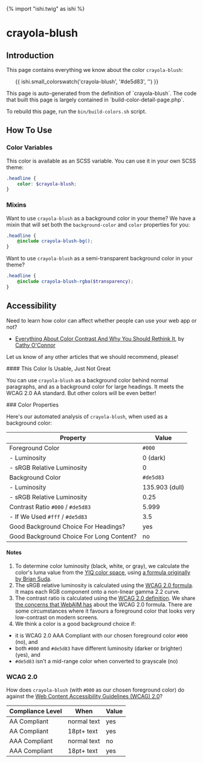{% import "ishi.twig" as ishi %}
# crayola-blush

## Introduction

This page contains everything we know about the color `crayola-blush`:

<div class="grid">
    <div class="cell">
        <div class="swatch">
            <ul>
                {{ ishi.small_colorswatch('crayola-blush', '#de5d83', '') }}
            </ul>
        </div>
    </div>
</div>

<div class="callout callout--info" markdown="1">
This page is auto-generated from the definition of `crayola-blush`. The code that built this page is largely contained in `build-color-detail-page.php`.

To rebuild this page, run the `bin/build-colors.sh` script.
</div>

## How To Use

### Color Variables

This color is available as an SCSS variable. You can use it in your own SCSS theme:

```scss
.headline {
    color: $crayola-blush;
}
```

### Mixins

Want to use `crayola-blush` as a background color in your theme? We have a mixin that will set both the `background-color` and `color` properties for you:

```scss
.headline {
    @include crayola-blush-bg();
}
```

Want to use `crayola-blush` as a semi-transparent background color in your theme?

```scss
.headline {
    @include crayola-blush-rgba($transparency);
}
```

## Accessibility

Need to learn how color can affect whether people can use your web app or not?

* [Everything About Color Contrast And Why You Should Rethink It](https://www.smashingmagazine.com/2014/10/color-contrast-tips-and-tools-for-accessibility/), by [Cathy O'Connor](http://www.twitter.com/cagocon)

Let us know of any other articles that we should recommend, please!
<div class="callout callout--warning" markdown="1">
#### This Color Is Usable, Just Not Great

You can use `crayola-blush` as a background color behind normal paragraphs, and as a background color for large headings. It meets the WCAG 2.0 AA standard. But other colors will be even better!
</div>
### Color Properties

Here's our automated analysis of `crayola-blush`, when used as a background color:

Property | Value
---------|------
Foreground Color | `#000`
- Luminosity | 0 (dark)
- sRGB Relative Luminosity | 0
Background Color | `#de5d83`
- Luminosity | 135.903 (dull)
- sRGB Relative Luminosity | 0.25
Contrast Ratio `#000` / `#de5d83` | 5.999
- If We Used `#fff` / `#de5d83` | 3.5
Good Background Choice For Headings? | yes
Good Background Choice For Long Content? | no

#### Notes

1. To determine color luminosity (black, white, or gray), we calculate the color's luma value from the [YIQ color space](https://en.wikipedia.org/wiki/YIQ), using [a formula originally by Brian Suda](https://24ways.org/2010/calculating-color-contrast/).
1. The sRGB relative luminosity is calculated using the [WCAG 2.0 formula](https://www.w3.org/TR/WCAG20/#relativeluminancedef). It maps each RGB component onto a non-linear gamma 2.2 curve.
1. The contrast ratio is calculated using the [WCAG 2.0 definition](https://www.w3.org/TR/2008/REC-WCAG20-20081211/#contrast-ratiodef). We share [the concerns that WebAIM has](http://webaim.org/blog/wcag-2-1-feedback/) about the WCAG 2.0 formula. There are some circumstances where it favours a foreground color that looks very low-contrast on modern screens.
1. We think a color is a good background choice if:
  - it is WCAG 2.0 AAA Compliant with our chosen foreground color `#000` (no), and
  - both `#000` and `#de5d83` have different luminosity (darker or brighter) (yes), and
  - `#de5d83` isn't a mid-range color when converted to grayscale (no)

### WCAG 2.0

How does `crayola-blush` (with `#000` as our chosen foreground color) do against the [Web Content Accessibility Guidelines (WCAG) 2.0](https://www.w3.org/TR/WCAG20/)?

Compliance Level | When | Value
-----------------|------|------
AA Compliant | normal text | yes
AA Compliant | 18pt+ text | yes
AAA Compliant | normal text | no
AAA Compliant | 18pt+ text | yes